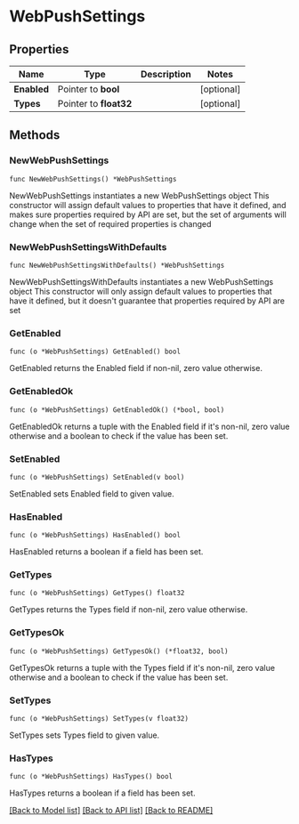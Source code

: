 # WebPushSettings

## Properties

Name | Type | Description | Notes
------------ | ------------- | ------------- | -------------
**Enabled** | Pointer to **bool** |  | [optional] 
**Types** | Pointer to **float32** |  | [optional] 

## Methods

### NewWebPushSettings

`func NewWebPushSettings() *WebPushSettings`

NewWebPushSettings instantiates a new WebPushSettings object
This constructor will assign default values to properties that have it defined,
and makes sure properties required by API are set, but the set of arguments
will change when the set of required properties is changed

### NewWebPushSettingsWithDefaults

`func NewWebPushSettingsWithDefaults() *WebPushSettings`

NewWebPushSettingsWithDefaults instantiates a new WebPushSettings object
This constructor will only assign default values to properties that have it defined,
but it doesn't guarantee that properties required by API are set

### GetEnabled

`func (o *WebPushSettings) GetEnabled() bool`

GetEnabled returns the Enabled field if non-nil, zero value otherwise.

### GetEnabledOk

`func (o *WebPushSettings) GetEnabledOk() (*bool, bool)`

GetEnabledOk returns a tuple with the Enabled field if it's non-nil, zero value otherwise
and a boolean to check if the value has been set.

### SetEnabled

`func (o *WebPushSettings) SetEnabled(v bool)`

SetEnabled sets Enabled field to given value.

### HasEnabled

`func (o *WebPushSettings) HasEnabled() bool`

HasEnabled returns a boolean if a field has been set.

### GetTypes

`func (o *WebPushSettings) GetTypes() float32`

GetTypes returns the Types field if non-nil, zero value otherwise.

### GetTypesOk

`func (o *WebPushSettings) GetTypesOk() (*float32, bool)`

GetTypesOk returns a tuple with the Types field if it's non-nil, zero value otherwise
and a boolean to check if the value has been set.

### SetTypes

`func (o *WebPushSettings) SetTypes(v float32)`

SetTypes sets Types field to given value.

### HasTypes

`func (o *WebPushSettings) HasTypes() bool`

HasTypes returns a boolean if a field has been set.


[[Back to Model list]](../README.md#documentation-for-models) [[Back to API list]](../README.md#documentation-for-api-endpoints) [[Back to README]](../README.md)


